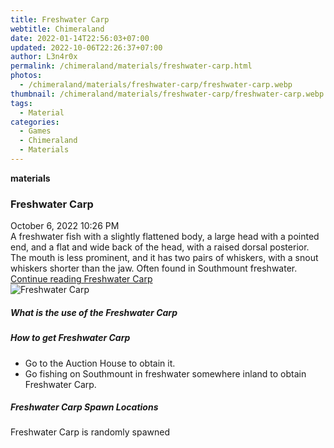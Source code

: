 ```yaml
---
title: Freshwater Carp
webtitle: Chimeraland
date: 2022-01-14T22:56:03+07:00
updated: 2022-10-06T22:26:37+07:00
author: L3n4r0x
permalink: /chimeraland/materials/freshwater-carp.html
photos:
  - /chimeraland/materials/freshwater-carp/freshwater-carp.webp
thumbnail: /chimeraland/materials/freshwater-carp/freshwater-carp.webp
tags:
  - Material
categories:
  - Games
  - Chimeraland
  - Materials
---
```


<section id="bootstrap-wrapper">
  <link
    rel="stylesheet"
    href="https://cdn.statically.io/gh/dimaslanjaka/Web-Manajemen/40ac3225/css/bootstrap-4.5-wrapper.css"
  />
  <div
    class="row g-0 border rounded overflow-hidden flex-md-row mb-4 shadow-sm position-relative"
  >
    <div class="col p-4 d-flex flex-column position-static">
      <strong class="d-inline-block mb-2 text-success">materials</strong>
      <h3 class="mb-0">Freshwater Carp</h3>
      <div class="mb-1 text-muted">October 6, 2022 10:26 PM</div>
      <div class="mb-2 border p-1">
        A freshwater fish with a slightly flattened body, a large head with a
        pointed end, and a flat and wide back of the head, with a raised dorsal
        posterior. The mouth is less prominent, and it has two pairs of
        whiskers, with a snout whiskers shorter than the jaw. Often found in
        Southmount freshwater.
      </div>
      <a href="#" class="stretched-link d-none"
        >Continue reading Freshwater Carp</a
      >
    </div>
    <div class="col-auto d-none d-lg-block">
      <img
        src="/chimeraland/materials/freshwater-carp/freshwater-carp.webp"
        alt="Freshwater Carp"
      />
    </div>
  </div>
  <div class="row">
    <div class="col-lg-6 col-12 mb-2">
      <div class="card">
        <div class="card-body">
          <h5 class="card-title">What is the use of the Freshwater Carp</h5>
          <div class="card-text"><ul></ul></div>
        </div>
      </div>
    </div>
    <div class="col-lg-6 col-12 mb-2">
      <div class="card">
        <div class="card-body">
          <h5 class="card-title">How to get Freshwater Carp</h5>
          <div class="card-text">
            <ul>
              <li>Go to the Auction House to obtain it.</li>
              <li>
                Go fishing on Southmount in freshwater somewhere inland to
                obtain Freshwater Carp.
              </li>
            </ul>
          </div>
        </div>
      </div>
    </div>
    <div class="col-12 mb-2">
      <h5>Freshwater Carp Spawn Locations</h5>
      <p>Freshwater Carp is randomly spawned</p>
    </div>
  </div>
</section>